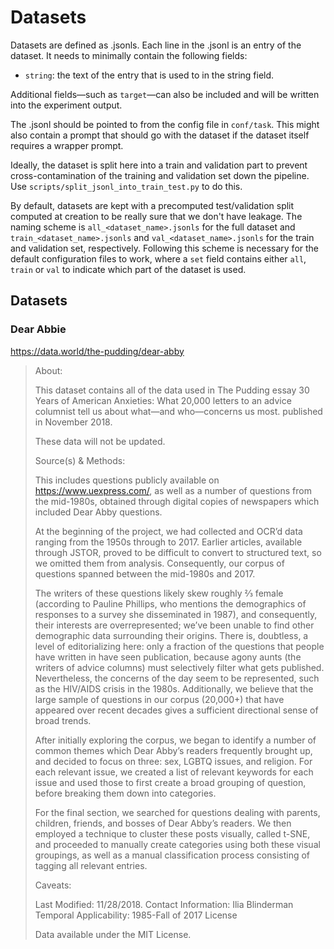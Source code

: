 # Datasets

Datasets are defined as .jsonls. Each line in the .jsonl is an entry of the dataset. It needs to minimally contain the following fields:
- `string`: the text of the entry that is used to in the string field.

Additional fields—such as `target`—can also be included and will be written into the experiment output.

The .jsonl should be pointed to from the config file in `conf/task`. This might also contain a prompt that should go with the dataset if the dataset itself requires a wrapper prompt.

Ideally, the dataset is split here into a train and validation part to prevent cross-contamination of the training and validation set down the pipeline. Use `scripts/split_jsonl_into_train_test.py` to do this.

By default, datasets are kept with a precomputed test/validation split computed at creation to be really sure that we don't have leakage.
The naming scheme is `all_<dataset_name>.jsonls` for the full dataset and `train_<dataset_name>.jsonls` and `val_<dataset_name>.jsonls` for the train and validation set, respectively.
Following this scheme is necessary for the default configuration files to work, where a `set` field contains either `all`, `train` or `val` to indicate which part of the dataset is used.

## Datasets
### Dear Abbie
https://data.world/the-pudding/dear-abby
> About:
>
> This dataset contains all of the data used in The Pudding essay 30 Years of American Anxieties: What 20,000 letters to an advice columnist tell us about what—and who—concerns us most. published in November 2018.
>
> These data will not be updated.
>
> Source(s) & Methods:
>
> This includes questions publicly available on https://www.uexpress.com/, as well as a number of questions from the mid-1980s, obtained through digital copies of newspapers which included Dear Abby questions.
>
> At the beginning of the project, we had collected and OCR’d data ranging from the 1950s through to 2017. Earlier articles, available through JSTOR, proved to be difficult to convert to structured text, so we omitted them from analysis. Consequently, our corpus of questions spanned between the mid-1980s and 2017.
>
> The writers of these questions likely skew roughly ⅔ female (according to Pauline Phillips, who mentions the demographics of responses to a survey she disseminated in 1987), and consequently, their interests are overrepresented; we’ve been unable to find other demographic data surrounding their origins. There is, doubtless, a level of editorializing here: only a fraction of the questions that people have written in have seen publication, because agony aunts (the writers of advice columns) must selectively filter what gets published. Nevertheless, the concerns of the day seem to be represented, such as the HIV/AIDS crisis in the 1980s. Additionally, we believe that the large sample of questions in our corpus (20,000+) that have appeared over recent decades gives a sufficient directional sense of broad trends.
>
> After initially exploring the corpus, we began to identify a number of common themes which Dear Abby’s readers frequently brought up, and decided to focus on three: sex, LGBTQ issues, and religion. For each relevant issue, we created a list of relevant keywords for each issue and used those to first create a broad grouping of question, before breaking them down into categories.
>
> For the final section, we searched for questions dealing with parents, children, friends, and bosses of Dear Abby’s readers. We then employed a technique to cluster these posts visually, called t-SNE, and proceeded to manually create categories using both these visual groupings, as well as a manual classification process consisting of tagging all relevant entries.
>
> Caveats:
>
> Last Modified: 11/28/2018.
> Contact Information: Ilia Blinderman
> Temporal Applicability: 1985-Fall of 2017
> License
>
> Data available under the MIT License.

